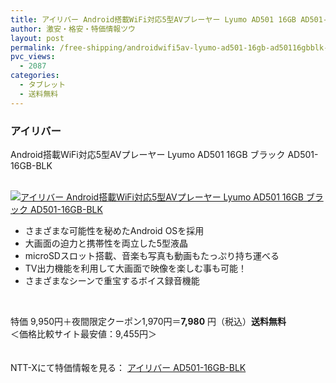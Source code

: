 ```yaml
---
title: アイリバー Android搭載WiFi対応5型AVプレーヤー Lyumo AD501 16GB AD501-16GB-BLK 夜間限定特価7980円！送料無料！
author: 激安・格安・特価情報ツウ
layout: post
permalink: /free-shipping/androidwifi5av-lyumo-ad501-16gb-ad50116gbblk-7980.html
pvc_views:
  - 2087
categories:
  - タブレット
  - 送料無料
---
```

### アイリバー  
Android搭載WiFi対応5型AVプレーヤー Lyumo AD501 16GB ブラック AD501-16GB-BLK

<div class="img-bg2 img_L">
  <a href="http://px.a8.net/svt/ejp?a8mat=ZYP6S+8IMA3E+S1Q+BWGDT&#038;a8ejpredirect=http://nttxstore.jp/_II_RJ13865381" target="_blank"><br /> <img border="0" alt="アイリバー Android搭載WiFi対応5型AVプレーヤー Lyumo AD501 16GB ブラック AD501-16GB-BLK" src="http://i1.wp.com/image.nttxstore.jp/l2_images/R/RJ/RJ13865381.jpg?w=120" data-recalc-dims="1" /></a>
</div>

<!--more-->

  * さまざまな可能性を秘めたAndroid OSを採用
  * 大画面の迫力と携帯性を両立した5型液晶
  * microSDスロット搭載、音楽も写真も動画もたっぷり持ち運べる
  * TV出力機能を利用して大画面で映像を楽しむ事も可能！
  * さまざまなシーンで重宝するボイス録音機能

<br clear="all" />

特価 9,950円＋夜間限定クーポン1,970円＝<span class="tokka-price"><strong>7,980</strong></span> 円（税込）**送料無料**  
＜価格比較サイト最安値：9,455円＞

　  
NTT-Xにて特価情報を見る： <span class="fs150p"><a href="http://px.a8.net/svt/ejp?a8mat=ZYP6S+8IMA3E+S1Q+BWGDT&#038;a8ejpredirect=http://nttxstore.jp/_II_RJ13865381" target="_blank">アイリバー AD501-16GB-BLK</a></span>